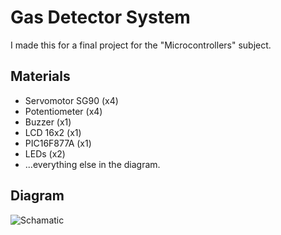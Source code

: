 # Gas Detector System
I made this for a final project for the "Microcontrollers" subject.

## Materials
- Servomotor SG90 (x4)
- Potentiometer (x4)
- Buzzer (x1)
- LCD 16x2 (x1)
- PIC16F877A (x1)
- LEDs (x2)
- ...everything else in the diagram.

## Diagram
![Schamatic](/gas-detection-system_shematic.png)
